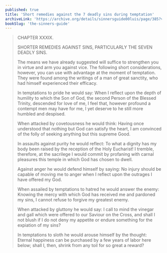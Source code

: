 ```yaml
---
published: true
title: 'Short remedies against the 7 deadly sins during temptation'
archiveLink: 'https://archive.org/details/sinnersguide00luis/page/385?view=theater'
bookSlug: 'the-sinners-guide'
---
```


> CHAPTER XXXIX.
> 
> SHORTER REMEDIES AGAINST SINS, PARTICULARLY THE SEVEN DEADLY SINS.
> 
> The means we have already suggested will suffice to strengthen you in virtue and arm you against vice. The following short considerations, however, you can use with advantage at the moment of temptation. They were found among the writings of a man of great sanctity, who had himself experienced their efficacy.
>
> In temptations to pride he would say: When I reflect upon the depth of humility to which the Son of God, the second Person of the Blessed Trinity, descended for love of me, I feel that, however profound a contempt men may have for me, I yet deserve to he still more humbled and despised.
>
> When attacked by covetousness he would think: Having once understood that nothing but God can satisfy the heart, I am convinced of the folly of seeking anything but this supreme Good.
>
> In assaults against purity he would reflect: To what a dignity has my body been raised by the reception of the Holy Eucharist! I tremble, therefore, at the sacrilege I would commit by profaning with carnal pleasures this temple in which God has chosen to dwell.
>
> Against anger he would defend himself by saying: No injury should be capable of moving me to anger when I reflect upon the outrages I have offered my God.
> 
> When assailed by temptations to hatred he would answer the enemy: Knowing the mercy with which God has received me and pardoned my sins, I cannot refuse to forgive my greatest enemy.
>
> When attacked by gluttony he would say: I call to mind the vinegar and gall which were offered to our Saviour on the Cross, and shall I not blush if I do not deny my appetite or endure something for the expiation of my sins?
>
> In temptations to sloth he would arouse himself by the thought: Eternal happiness can be purchased by a few years of labor here below; shall I, then, shrink from any toil for so great a reward?
